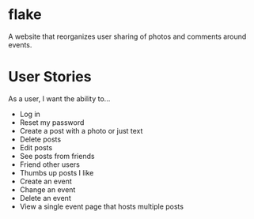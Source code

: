 # flake
A website that reorganizes user sharing of photos and comments around events.

# User Stories
As a user, I want the ability to...
- Log in
- Reset my password
- Create a post with a photo or just text
- Delete posts
- Edit posts
- See posts from friends
- Friend other users
- Thumbs up posts I like
- Create an event
- Change an event
- Delete an event
- View a single event page that hosts multiple posts
